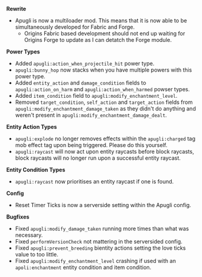 **Rewrite**
- Apugli is now a multiloader mod. This means that it is now able to be simultaneously developed for Fabric and Forge.
    - Origins Fabric based development should not end up waiting for Origins Forge to update as I can detatch the Forge module.

**Power Types**
- Added `apugli:action_when_projectile_hit` power type.
- `apugli:bunny_hop` now stacks when you have multiple powers with this power type.
- Added `entity_action` and `damage_condition` fields to `apugli:action_on_harm` and `apugli:action_when_harmed` powser types.
- Added `item_condition` field to `apugli:modify_enchantment_level`.
- Removed `target_condition`, `self_action` and `target_action` fields from `apugli:modify_enchantment_damage_taken` as they didn't do anything and weren't present in `apugli:modify_enchantment_damage_dealt`.

**Entity Action Types**
- `apugli:explode` no longer removes effects within the `apugli:charged` tag mob effect tag upon being triggered. Please do this yourself.
- `apugli:raycast` will now act upon entity raycasts before block raycasts, block raycasts will no longer run upon a successful entity raycast.

**Entity Condition Types**
- `apugli:raycast` now prioritises an entity raycast if one is found.

**Config**
- Reset Timer Ticks is now a serverside setting within the Apugli config.

**Bugfixes**
- Fixed `apugli:modify_damage_taken` running more times than what was necessary.
- Fixed `performVersionCheck` not mattering in the serversided config.
- Fixed `apugli:prevent_breeding` bientity actions setting the love ticks value to too little.
- Fixed `apugli:modify_enchantment_level` crashing if used with an `apoli:enchantment` entity condition and item condition.